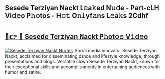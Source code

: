 ## Sesede Terziyan Nackt L𝚎a𝚔ed N𝚞𝚍e - Part-cLH Vi𝚍𝚎o P𝚑𝚘tos - H𝚘𝚝 O𝚗𝚕yf𝚊ns L𝚎a𝚔s 2Cdhf

# <h2><a href="http://kf5f9z.oniu.top/?m=Sesede+Terziyan+Nackt">🔗👉 🔴 Sesede Terziyan Nackt P𝚑ot𝚘𝚜 V𝚒d𝚎o</a></h2>

[![Sesede Terziyan Nackt Nu𝚍e𝚜](https://i.imgur.com/0qMVB7G.gif)](http://kf5f9z.oniu.top/?m=Sesede+Terziyan+Nackt)
Social media innovator Sesede Terziyan Nackt, acclaimed for disseminating dance and lifestyle knowledge, through presentations and blogs. Versatile clown Sesede Terziyan Nackt, known for their exceptional skills and accomplishments in entertaining audiences with humor and satire.  
